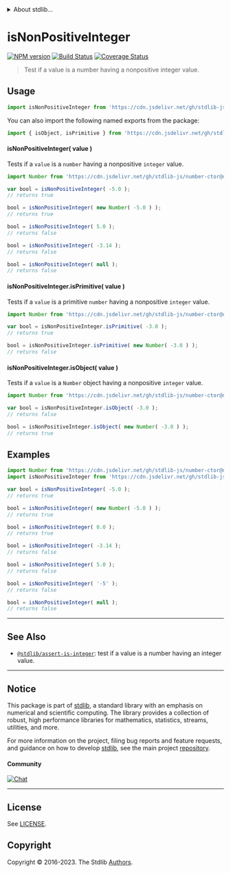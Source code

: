 <!--

@license Apache-2.0

Copyright (c) 2018 The Stdlib Authors.

Licensed under the Apache License, Version 2.0 (the "License");
you may not use this file except in compliance with the License.
You may obtain a copy of the License at

   http://www.apache.org/licenses/LICENSE-2.0

Unless required by applicable law or agreed to in writing, software
distributed under the License is distributed on an "AS IS" BASIS,
WITHOUT WARRANTIES OR CONDITIONS OF ANY KIND, either express or implied.
See the License for the specific language governing permissions and
limitations under the License.

-->


<details>
  <summary>
    About stdlib...
  </summary>
  <p>We believe in a future in which the web is a preferred environment for numerical computation. To help realize this future, we've built stdlib. stdlib is a standard library, with an emphasis on numerical and scientific computation, written in JavaScript (and C) for execution in browsers and in Node.js.</p>
  <p>The library is fully decomposable, being architected in such a way that you can swap out and mix and match APIs and functionality to cater to your exact preferences and use cases.</p>
  <p>When you use stdlib, you can be absolutely certain that you are using the most thorough, rigorous, well-written, studied, documented, tested, measured, and high-quality code out there.</p>
  <p>To join us in bringing numerical computing to the web, get started by checking us out on <a href="https://github.com/stdlib-js/stdlib">GitHub</a>, and please consider <a href="https://opencollective.com/stdlib">financially supporting stdlib</a>. We greatly appreciate your continued support!</p>
</details>

# isNonPositiveInteger

[![NPM version][npm-image]][npm-url] [![Build Status][test-image]][test-url] [![Coverage Status][coverage-image]][coverage-url] <!-- [![dependencies][dependencies-image]][dependencies-url] -->

> Test if a value is a number having a nonpositive integer value.



<section class="usage">

## Usage

```javascript
import isNonPositiveInteger from 'https://cdn.jsdelivr.net/gh/stdlib-js/assert-is-nonpositive-integer@deno/mod.js';
```

You can also import the following named exports from the package:

```javascript
import { isObject, isPrimitive } from 'https://cdn.jsdelivr.net/gh/stdlib-js/assert-is-nonpositive-integer@deno/mod.js';
```

#### isNonPositiveInteger( value )

Tests if a `value` is a `number` having a nonpositive `integer` value.

<!-- eslint-disable no-new-wrappers -->

```javascript
import Number from 'https://cdn.jsdelivr.net/gh/stdlib-js/number-ctor@deno/mod.js';

var bool = isNonPositiveInteger( -5.0 );
// returns true

bool = isNonPositiveInteger( new Number( -5.0 ) );
// returns true

bool = isNonPositiveInteger( 5.0 );
// returns false

bool = isNonPositiveInteger( -3.14 );
// returns false

bool = isNonPositiveInteger( null );
// returns false
```

#### isNonPositiveInteger.isPrimitive( value )

Tests if a `value` is a primitive `number` having a nonpositive `integer` value.

<!-- eslint-disable no-new-wrappers -->

```javascript
import Number from 'https://cdn.jsdelivr.net/gh/stdlib-js/number-ctor@deno/mod.js';

var bool = isNonPositiveInteger.isPrimitive( -3.0 );
// returns true

bool = isNonPositiveInteger.isPrimitive( new Number( -3.0 ) );
// returns false
```

#### isNonPositiveInteger.isObject( value )

Tests if a `value` is a `Number` object having a nonpositive `integer` value.

<!-- eslint-disable no-new-wrappers -->

```javascript
import Number from 'https://cdn.jsdelivr.net/gh/stdlib-js/number-ctor@deno/mod.js';

var bool = isNonPositiveInteger.isObject( -3.0 );
// returns false

bool = isNonPositiveInteger.isObject( new Number( -3.0 ) );
// returns true
```

</section>

<!-- /.usage -->

<section class="examples">

## Examples

<!-- eslint-disable no-new-wrappers -->

<!-- eslint no-undef: "error" -->

```javascript
import Number from 'https://cdn.jsdelivr.net/gh/stdlib-js/number-ctor@deno/mod.js';
import isNonPositiveInteger from 'https://cdn.jsdelivr.net/gh/stdlib-js/assert-is-nonpositive-integer@deno/mod.js';

var bool = isNonPositiveInteger( -5.0 );
// returns true

bool = isNonPositiveInteger( new Number( -5.0 ) );
// returns true

bool = isNonPositiveInteger( 0.0 );
// returns true

bool = isNonPositiveInteger( -3.14 );
// returns false

bool = isNonPositiveInteger( 5.0 );
// returns false

bool = isNonPositiveInteger( '-5' );
// returns false

bool = isNonPositiveInteger( null );
// returns false
```

</section>

<!-- /.examples -->

<!-- Section for related `stdlib` packages. Do not manually edit this section, as it is automatically populated. -->

<section class="related">

* * *

## See Also

-   <span class="package-name">[`@stdlib/assert-is-integer`][@stdlib/assert/is-integer]</span><span class="delimiter">: </span><span class="description">test if a value is a number having an integer value.</span>

</section>

<!-- /.related -->

<!-- Section for all links. Make sure to keep an empty line after the `section` element and another before the `/section` close. -->


<section class="main-repo" >

* * *

## Notice

This package is part of [stdlib][stdlib], a standard library with an emphasis on numerical and scientific computing. The library provides a collection of robust, high performance libraries for mathematics, statistics, streams, utilities, and more.

For more information on the project, filing bug reports and feature requests, and guidance on how to develop [stdlib][stdlib], see the main project [repository][stdlib].

#### Community

[![Chat][chat-image]][chat-url]

---

## License

See [LICENSE][stdlib-license].


## Copyright

Copyright &copy; 2016-2023. The Stdlib [Authors][stdlib-authors].

</section>

<!-- /.stdlib -->

<!-- Section for all links. Make sure to keep an empty line after the `section` element and another before the `/section` close. -->

<section class="links">

[npm-image]: http://img.shields.io/npm/v/@stdlib/assert-is-nonpositive-integer.svg
[npm-url]: https://npmjs.org/package/@stdlib/assert-is-nonpositive-integer

[test-image]: https://github.com/stdlib-js/assert-is-nonpositive-integer/actions/workflows/test.yml/badge.svg?branch=main
[test-url]: https://github.com/stdlib-js/assert-is-nonpositive-integer/actions/workflows/test.yml?query=branch:main

[coverage-image]: https://img.shields.io/codecov/c/github/stdlib-js/assert-is-nonpositive-integer/main.svg
[coverage-url]: https://codecov.io/github/stdlib-js/assert-is-nonpositive-integer?branch=main

<!--

[dependencies-image]: https://img.shields.io/david/stdlib-js/assert-is-nonpositive-integer.svg
[dependencies-url]: https://david-dm.org/stdlib-js/assert-is-nonpositive-integer/main

-->

[chat-image]: https://img.shields.io/gitter/room/stdlib-js/stdlib.svg
[chat-url]: https://app.gitter.im/#/room/#stdlib-js_stdlib:gitter.im

[stdlib]: https://github.com/stdlib-js/stdlib

[stdlib-authors]: https://github.com/stdlib-js/stdlib/graphs/contributors

[umd]: https://github.com/umdjs/umd
[es-module]: https://developer.mozilla.org/en-US/docs/Web/JavaScript/Guide/Modules

[deno-url]: https://github.com/stdlib-js/assert-is-nonpositive-integer/tree/deno
[umd-url]: https://github.com/stdlib-js/assert-is-nonpositive-integer/tree/umd
[esm-url]: https://github.com/stdlib-js/assert-is-nonpositive-integer/tree/esm
[branches-url]: https://github.com/stdlib-js/assert-is-nonpositive-integer/blob/main/branches.md

[stdlib-license]: https://raw.githubusercontent.com/stdlib-js/assert-is-nonpositive-integer/main/LICENSE

<!-- <related-links> -->

[@stdlib/assert/is-integer]: https://github.com/stdlib-js/assert-is-integer/tree/deno

<!-- </related-links> -->

</section>

<!-- /.links -->
